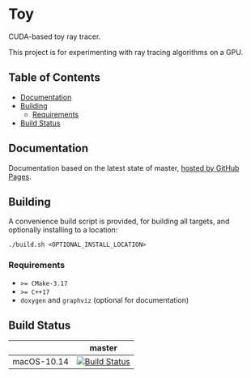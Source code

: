 # Toy

CUDA-based toy ray tracer. 

This project is for experimenting with ray tracing algorithms on a GPU.

## Table of Contents

- [Documentation](#documentation)
- [Building](#building)
  - [Requirements](#requirements)
- [Build Status](#build-status)

## Documentation

Documentation based on the latest state of master, [hosted by GitHub Pages](https://moddyz.github.io/Toy/).

## Building

A convenience build script is provided, for building all targets, and optionally installing to a location:
```
./build.sh <OPTIONAL_INSTALL_LOCATION>
```

### Requirements

- `>= CMake-3.17`
- `>= C++17`
- `doxygen` and `graphviz` (optional for documentation)

## Build Status

|       | master | 
| ----- | ------ | 
| macOS-10.14 | [![Build Status](https://travis-ci.com/moddyz/Toy.svg?branch=master)](https://travis-ci.com/moddyz/Toy) |

